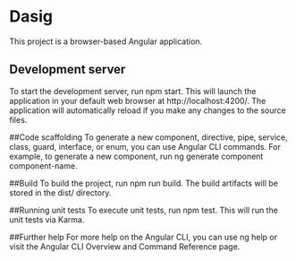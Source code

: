 # Dasig
This project is a browser-based Angular application.

## Development server
To start the development server, run npm start. This will launch the application in your default web browser at http://localhost:4200/. The application will automatically reload if you make any changes to the source files.

##Code scaffolding
To generate a new component, directive, pipe, service, class, guard, interface, or enum, you can use Angular CLI commands. For example, to generate a new component, run ng generate component component-name.

##Build
To build the project, run npm run build. The build artifacts will be stored in the dist/ directory.

##Running unit tests
To execute unit tests, run npm test. This will run the unit tests via Karma.

##Further help
For more help on the Angular CLI, you can use ng help or visit the Angular CLI Overview and Command Reference page.
